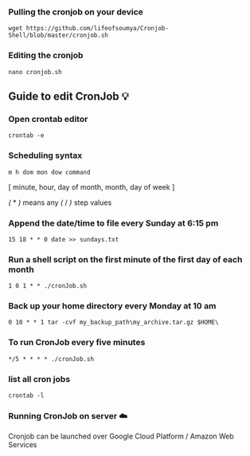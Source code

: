 ### Pulling the cronjob on your device
```
wget https://github.com/lifeofsoumya/Cronjob-Shell/blob/master/cronjob.sh
```
### Editing the cronjob
```
nano cronjob.sh
```

## Guide to edit CronJob 💡

### Open crontab editor
```
crontab -e
```

### Scheduling syntax
```
m h dom mon dow command
```

[ minute, hour, day of month, month, day of week ]

*(* * *)* means any
*(* / *)*	step values

### Append the date/time to file every Sunday at 6:15 pm
```
15 18 * * 0 date >> sundays.txt
```

### Run a shell script on the first minute of the first day of each month
```
1 0 1 * * ./cronJob.sh
```

### Back up your home directory every Monday at 10 am
```
0 10 * * 1 tar -cvf my_backup_path\my_archive.tar.gz $HOME\
```

### To run CronJob every five minutes
```
*/5 * * * * ./cronJob.sh
```

### list all cron jobs
```
crontab -l
```




### Running CronJob on server ☁️ 
Cronjob can be launched over Google Cloud Platform / Amazon Web Services



